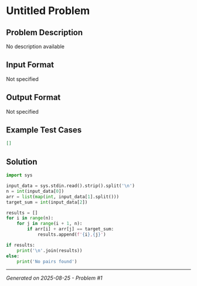 # Untitled Problem

## Problem Description
No description available

## Input Format
Not specified

## Output Format
Not specified

## Example Test Cases
```json
[]
```

## Solution
```python
import sys

input_data = sys.stdin.read().strip().split('\n')
n = int(input_data[0])
arr = list(map(int, input_data[1].split()))
target_sum = int(input_data[2])

results = []
for i in range(n):
    for j in range(i + 1, n):
        if arr[i] + arr[j] == target_sum:
            results.append(f'{i},{j}')

if results:
    print('\n'.join(results))
else:
    print('No pairs found')
```

---
*Generated on 2025-08-25 - Problem #1*